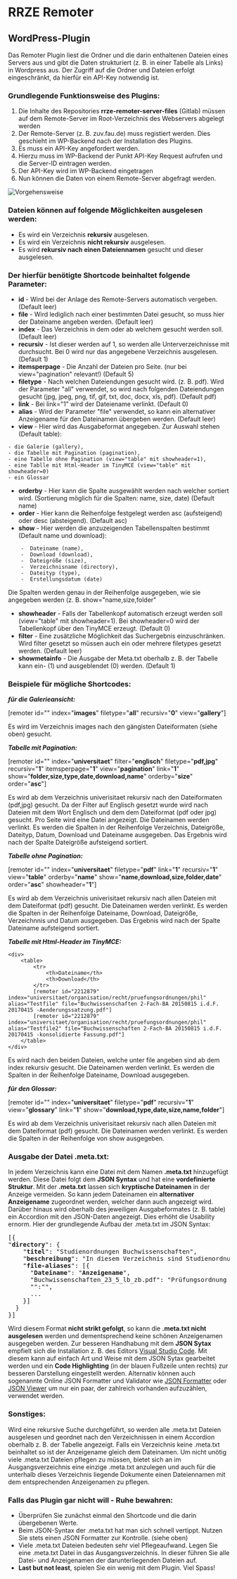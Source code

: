 RRZE Remoter
===================

WordPress-Plugin
----------------

Das Remoter Plugin liest die Ordner und die darin enthaltenen Dateien eines Servers aus und gibt die Daten strukturiert (z. B. in einer Tabelle als Links) in Wordpress aus.
Der Zugriff auf die Ordner und Dateien erfolgt eingeschränkt, da hierfür ein API-Key notwendig ist.

### __Grundlegende Funktionsweise des Plugins:__

1. Die Inhalte des Repositories __rrze-remoter-server-files__ (Gitlab)
müssen auf dem Remote-Server im Root-Verzeichnis des Webservers abgelegt werden
2. Der Remote-Server (z. B. zuv.fau.de) muss registiert werden. Dies geschieht im WP-Backend nach der Installation des Plugins.
3. Es muss ein API-Key angefordert werden. 
4. Hierzu muss im WP-Backend der Punkt API-Key Request  aufrufen und die Server-ID eintragen werden.
5. Der API-Key wird im WP-Backend eingetragen
6. Nun können die Daten von einem Remote-Server abgefragt werden.

![Vorgehensweise](img/vorgehensweise.png)

### __Dateien können auf folgende Möglichkeiten ausgelesen werden:__

- Es wird ein Verzeichnis **rekursiv** ausgelesen.
- Es wird ein Verzeichnis **nicht rekursiv** ausgelesen.
- Es wird **rekursiv nach einen Dateiennamen** gesucht und dieser ausgelesen.

### __Der hierfür benötigte Shortcode beinhaltet folgende Parameter:__

- **id** - Wird bei der Anlage des Remote-Servers automatisch vergeben. (Default leer)
- **file** - Wird lediglich nach einer bestimmten Datei gesucht, so muss hier der Dateiname angeben werden. (Default leer)
- **index** - Das Verzeichnis in dem oder ab welchem gesucht werden soll. (Default leer)
- **recursiv** - Ist dieser werden auf 1, so werden alle Unterverzeichnisse mit durchsucht. Bei 0 wird nur das angegebene Verzeichnis ausgelesen. (Default 1)
- **itemsperpage** - Die Anzahl der Dateien pro Seite. (nur bei view="pagination" relevant!) (Default 5)
- **filetype** - Nach welchen Dateiendungen gesucht wird. (z. B. pdf). Wird der Parameter "all" verwendet, so wird nach folgenden Dateiendungen gesucht (jpg, jpeg, png, tif, gif, txt, doc, docx, xls, pdf). (Default pdf)
- **link** - Bei link="1" wird der Dateiename verlinkt. (Default 0)
- **alias** - Wird der Parameter "file" verwendet, so kann ein alternativer Anzeigename für den Dateinamen übergeben werden. (Default leer)
- **view**  - Hier wird das Ausgabeformat angegeben. Zur Auswahl stehen (Default table):

```
- die Galerie (gallery), 
- die Tabelle mit Pagination (pagination), 
- eine Tabelle ohne Pagination (view="table" mit showheader=1), 
- eine Tablle mit Html-Header im TinyMCE (view="table" mit showheader=0)
- ein Glossar
```

- **orderby** - Hier kann die Spalte ausgewählt werden nach welcher sortiert wird. (Sortierung möglich für die Spalten: name, size, date) (Default name)
- **order** - Hier kann die Reihenfolge festgelegt werden asc (aufsteigend) oder desc (absteigend). (Default asc)
- **show** - Hier werden die anzuzeigenden Tabellenspalten bestimmt (Default name und download):

```
    -  Dateiname (name),
    -  Download (download),
    -  Dateigröße (size),
    -  Verzeichnisname (directory),
    -  Dateityp (type),
    -  Erstellungsdatum (date)
```

Die Spalten werden genau in der Reihenfolge ausgegeben, wie sie angegeben werden (z. B. show="name,size,folder"

- **showheader** - Falls der Tabellenkopf automatisch erzeugt werden soll (view="table" mit showheader=1). Bei showheader=0 wird der Tabellenkopf über den TinyMCE erzeugt. (Default 0)
- **filter** - Eine zusätzliche Möglichkeit das Suchergebnis einzuschränken. Wird filter gesetzt so müssen auch ein oder mehrere filetypes gesetzt werden. (Default leer)
- **showmetainfo** - Die Ausgabe der Meta.txt oberhalb z. B. der Tabelle kann ein- (1) und ausgeblendet (0) werden. (Default 1)

### __Beispiele für mögliche Shortcodes:__

 ___für die Galerieansicht:___

[remoter  id=""  index="**images**" filetype="**all**" recursiv="**0**" view="**gallery**"]

Es wird im Verzeichnis images nach den gängisten Dateiformaten (siehe oben) gesucht.

___Tabelle mit Pagination:___

[remoter id="" index="**universitaet**" filter="**englisch**" filetype="**pdf,jpg**" recursiv="**1**" itemsperpage="**1**" view="**pagination**" link="**1**" show="**folder,size,type,date,download,name**" orderby="**size**" order="**asc**"]

Es wird ab dem Verzeichnis univerisitaet rekursiv nach den Dateiformaten (pdf,jpg) gesucht. Da der Filter auf Englisch gesetzt wurde wird nach Dateien mit dem Wort Englisch und dem dem Dateiformat (pdf oder jpg) gesucht.
Pro Seite wird eine Datei angezeigt.
Die Dateinamen werden verlinkt. 
Es werden die Spalten in der Reihenfolge Verzeichnis, Dateigröße, Dateityp, Datum, Download und Dateiname ausgegeben. Das Ergebnis wird nach der Spalte Dateigröße aufsteigend sortiert.

___Tabelle ohne Pagination:___

[remoter id="" index="**universitaet**" filetype="**pdf**" link="**1**" recursiv="**1**" view="**table**" orderby="**name**" show="**name,download,size,folder,date**" order="**asc**" showheader="**1**"]

Es wird ab dem Verzeichnis univerisitaet rekursiv nach allen Dateien mit dem Dateiformat (pdf) gesucht. Die Dateinamen werden verlinkt. Es werden die Spalten in der Reihenfolge Dateiname, Download, Dateigröße, Verzeichnnis und Datum ausgegeben. Das Ergebnis wird nach der Spalte Dateiname aufsteigend sortiert.

___Tabelle mit Html-Header im TinyMCE:___

```
<div>
    <table>
        <tr>
            <th>Dateiname</th>
            <th>Download</th>
        </tr>
        [remoter id="2212879" index="universitaet/organisation/recht/pruefungsordnungen/phil" alias="Testfile" file="Buchwissenschaften 2-Fach-BA 20150815 i.d.F. 20170415 -Aenderungssatzung.pdf"]
        [remoter id="2212879" index="universitaet/organisation/recht/pruefungsordnungen/phil" alias="Testfile2" file="Buchwissenschaften 2-Fach-BA 20150815 i.d.F. 20170415 -konsolidierte Fassung.pdf"]
    </table>
</div>
```

Es wird nach den beiden Dateien, welche unter file angeben sind ab dem index rekursiv gesucht. Die Dateinamen werden verlinkt. Es werden die Spalten in der Reihenfolge Dateiname, Download ausgegeben.

___für den Glossar:___

[remoter id="" index="**universitaet**" filetype="**pdf**" recursiv="**1**" view="**glossary**" link="**1**" show="**download,type,date,size,name,folder**"]

Es wird ab dem Verzeichnis univerisitaet rekursiv nach allen Dateien mit dem Dateiformat (pdf) gesucht. Die Dateinamen werden verlinkt. Es werden die Spalten in der Reihenfolge von show ausgegeben.

### __Ausgabe der Datei .meta.txt:__

In jedem Verzeichnis kann eine Datei mit dem Namen **.meta.txt** hinzugefügt werden. Diese Datei folgt dem **JSON Syntax** und hat eine **vordefinierte Struktur**. Mit der **.meta.txt** lassen sich **kryptische Dateinamen** in der Anzeige vermeiden. So kann jedem Dateinamen ein **alternativer Anzeigename** zugeordnet werden, welcher dann auch angezeigt wird. Darüber hinaus wird oberhalb des jeweiligen Ausgabeformates (z. B. table) ein Accordion mit den JSON-Daten angezeigt. Dies erhöht die Usability ernorm. Hier der grundlegende Aufbau der .meta.txt im JSON Syntax:

<pre>
[{
"<b>directory</b>": {
    "<b>titel</b>": "Studienordnungen Buchwissenschaften",
    "<b>beschreibung</b>": "In diesem Verzeichnis sind Studienordnungen für den Studiengang Buchwissenschaften",
    "<b>file-aliases</b>": [{
      "<b>Dateiname</b>": "<b>Anzeigename</b>",
      "Buchwissenschaften_23_5_lb_zb.pdf": "Prüfungsordnung für Buchwissenschaft",
      "":"",
      ...
    }]
  }
}]
</pre>

Wird diesem Format **nicht strikt gefolgt**, so kann die **.meta.txt nicht ausgelesen** werden und dementsprechend keine schönen Anzeigenamen ausgegeben werden. Zur besseren Handhabung mit dem **JSON Sytax** empfielt sich die Installation z. B. des Editors [Visual Studio Code](https://code.visualstudio.com/). Mit diesem kann auf einfach Art und Weise mit dem JSON Sytax gearbeitet werden und ein **Code Highlighting** (in der blauen Fußzeile unten rechts) zur besseren Darstellung eingestellt werden. Alternativ können auch sogenannte Online JSON Formatter und Validator wie [JSON Formatter](https://jsonformatter.curiousconcept.com/) oder [JSON Viewer](https://codebeautify.org/jsonviewer) um nur ein paar, der zahlreich vorhanden aufzuzählen, verwendet werden.

### __Sonstiges__:

Wird eine rekursive Suche durchgeführt, so werden alle .meta.txt Dateien ausgelesen und geordnet nach den Verzeichnissen in einem Accordion oberhalb z. B. der Tabelle angezeigt. Falls ein Verzeichnis keine .meta.txt beinhaltet so ist der Anzeigename gleich dem Dateinamen. Um nicht unötig viele .meta.txt Dateien pflegen zu müssen, bietet sich an im Ausgangsverzeichnis eine einzige .meta.txt anzulegen und auch für die unterhalb dieses Verzeichnis liegende Dokumente einen Dateiennamen mit dem entsprechenden Anzeigenamen zu pflegen.

### __Falls das Plugin gar nicht will - Ruhe bewahren__:

- Überprüfen Sie zunächst einmal den Shortcode und die darin übergebenen Werte.
- Beim JSON-Syntax der .meta.txt hat man sich schnell vertippt. Nutzen Sie stets einen JSON Formatter zur Kontrolle. (siehe oben)
- Viele .meta.txt Dateien bedeuten sehr viel Pflegeaufwand. Legen Sie eine .meta.txt Datei in das Ausgangsverzeichnis. In dieser führen Sie alle Datei- und Anzeigenamen der darunterliegenden Dateien auf.
- __Last but not least__, spielen Sie ein wenig mit dem Plugin. Viel Spass!
